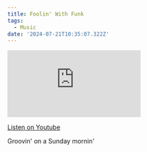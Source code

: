 ```yaml
---
title: Foolin' With Funk
tags:
  - Music
date: '2024-07-21T10:35:07.322Z'
---
```


<iframe src="https://www.youtube-nocookie.com/embed/ftAD-41lVEw?modestbranding=1&showinfo=0&rel=0" title="YouTube video player" frameborder="0" allow="accelerometer; autoplay; encrypted-media; gyroscope; picture-in-picture;" allowfullscreen className="youtube_video"></iframe>

[Listen on Youtube](https://youtu.be/ftAD-41lVEw)

Groovin' on a Sunday mornin'
